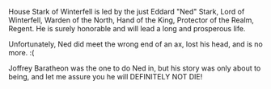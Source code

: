 House Stark of Winterfell is led by the just Eddard "Ned" Stark, Lord of
Winterfell, Warden of the North, Hand of the King, Protector of the Realm,
Regent.  He is surely honorable and will lead a long and prosperous life.

Unfortunately, Ned did meet the wrong end of an ax, lost his head, and is no
more. :(

Joffrey Baratheon was the one to do Ned in, but his story was only about to
being, and let me assure you he will DEFINITELY NOT DIE!

